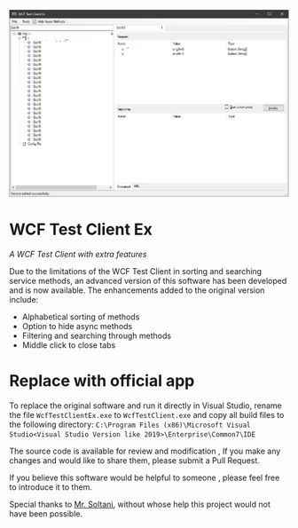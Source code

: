 
![wcf-client-ex](docs/wcf-client-ex-01.jpg)

# WCF Test Client Ex 
*A WCF Test Client with extra features*  

Due to the limitations of the WCF Test Client in sorting and searching service methods, an advanced version of this software has been developed and is now available. The enhancements added to the original version include:

- Alphabetical sorting of methods  
- Option to hide async methods  
- Filtering and searching through methods  
- Middle click to close tabs

# Replace with official app

To replace the original software and run it directly in Visual Studio, rename the file `WcfTestClientEx.exe` to `WcfTestClient.exe` and copy all build files to the following directory:
    `C:\Program Files (x86)\Microsoft Visual Studio<Visual Studio Version like 2019>\Enterprise\Common7\IDE`


The source code is available for review and modification , If you make any changes and would like to share them, please submit a Pull Request.

If you believe this software would be helpful to someone , please feel free to introduce it to them.

Special thanks to [Mr. Soltani](https://github.com/majidsoltani), without whose help this project would not have been possible.
